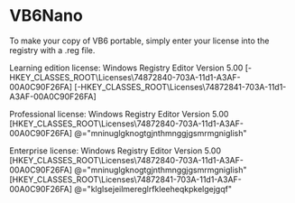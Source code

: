 # VB6Nano
To make your copy of VB6 portable, simply enter your license into the registry with a .reg file.

Learning edition license:
Windows Registry Editor Version 5.00
[-HKEY_CLASSES_ROOT\Licenses\74872840-703A-11d1-A3AF-00A0C90F26FA]
[-HKEY_CLASSES_ROOT\Licenses\74872841-703A-11d1-A3AF-00A0C90F26FA]

Professional license:
Windows Registry Editor Version 5.00
[HKEY_CLASSES_ROOT\Licenses\74872840-703A-11d1-A3AF-00A0C90F26FA]
@="mninuglgknogtgjnthmnggjgsmrmgniglish"

Enterprise license:
Windows Registry Editor Version 5.00
[HKEY_CLASSES_ROOT\Licenses\74872840-703A-11d1-A3AF-00A0C90F26FA]
@="mninuglgknogtgjnthmnggjgsmrmgniglish"
[HKEY_CLASSES_ROOT\Licenses\74872841-703A-11d1-A3AF-00A0C90F26FA]
@="klglsejeilmereglrfkleeheqkpkelgejgqf"
